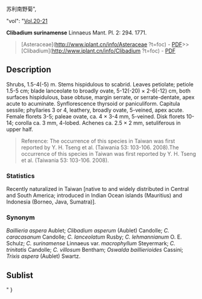 苏利南野菊",

  "vol": "[Vol.20-21](http://iplant.cn/foc/vol/1)

**Clibadium surinamense** Linnaeus Mant. Pl. 2: 294. 1771.

> [Asteraceae](http://www.iplant.cn/info/Asteraceae ?t=foc) - [PDF](http://iplant.cn/foc/pdf/Asteraceae.pdf)>>[Clibadium](http://www.iplant.cn/info/Clibadium ?t=foc) - [PDF](http://www.iplant.cn/foc/pdf/Clibadium.pdf)

## Description

Shrubs, 1.5-4(-5) m. Stems hispidulous to scabrid. Leaves petiolate; petiole 1.5-5 cm; blade lanceolate to broadly ovate, 5-12(-20) × 2-6(-12) cm, both surfaces hispidulous, base obtuse, margin serrate, or serrate-dentate, apex acute to acuminate. Synflorescence thyrsoid or paniculiform. Capitula sessile; phyllaries 3 or 4, leathery, broadly ovate, 5-veined, apex acute. Female florets 3-5; paleae ovate, ca. 4 × 3-4 mm, 5-veined. Disk florets 10-14; corolla ca. 3 mm, 4-lobed. Achenes ca. 2.5 × 2 mm, setuliferous in upper half.
> Reference: 
> The occurrence of this species in Taiwan was first reported by Y. H. Tseng et al. (Taiwania 53: 103-106. 2008).The occurrence of this species in Taiwan was first reported by Y. H. Tseng et al. (Taiwania 53: 103-106. 2008).

### Statistics
Recently naturalized in Taiwan [native to and widely distributed in Central and South America; introduced in Indian Ocean islands (Mauritius) and Indonesia (Borneo, Java, Sumatra)].

### Synonym
*Baillieria aspera* Aublet; *Clibadium asperum* (Aublet) Candolle; *C. caracasanum* Candolle; *C. lanceolatum* Rusby; *C. lehmannianum* O. E. Schulz; *C. surinamense* Linnaeus var. *macrophyllum* Steyermark; *C. trinitatis* Candolle; *C. villosum* Bentham; *Oswalda baillierioides* Cassini; *Trixis aspera* (Aublet) Swartz.

## Sublist
"
}